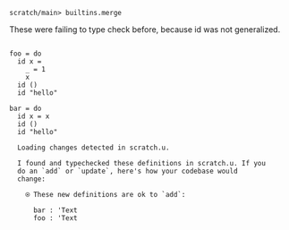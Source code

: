 ``` ucm :hide
scratch/main> builtins.merge

```

These were failing to type check before, because id was not
generalized.

``` unison

foo = do
  id x =
    _ = 1
    x
  id ()
  id "hello"

bar = do
  id x = x
  id ()
  id "hello"
```

``` ucm :added-by-ucm
  Loading changes detected in scratch.u.

  I found and typechecked these definitions in scratch.u. If you
  do an `add` or `update`, here's how your codebase would
  change:
  
    ⍟ These new definitions are ok to `add`:
    
      bar : 'Text
      foo : 'Text

```
